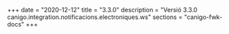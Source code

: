 +++
date        = "2020-12-12"
title       = "3.3.0"
description = "Versió 3.3.0 canigo.integration.notificacions.electroniques.ws"
sections    = "canigo-fwk-docs"
+++